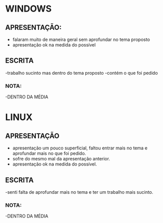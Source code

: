 # WINDOWS
## APRESENTAÇÃO:
- falaram muito de maneira geral sem aprofundar no tema proposto
- apresentação ok na medida do possível

## ESCRITA
-trabalho sucinto mas dentro do tema proposto
-contém o que foi pedido 

### NOTA: 
  -DENTRO DA MÉDIA

# LINUX
## APRESENTAÇÃO
  - apresentação um pouco superficial, faltou entrar mais no tema e aprofundar mais no que foi pedido.
  - sofre do mesmo mal da apresentação anterior.
  - apresentação ok na medida do possível.

## ESCRITA
-senti falta de aprofundar mais no tema e ter um trabalho mais sucinto.

### NOTA: 
  -DENTRO DA MÉDIA